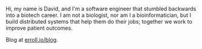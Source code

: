 Hi, my name is David, and I'm a software engineer that stumbled backwards into a biotech career. I am not a biologist, nor am I a bioinformatician, but I build distributed systems that help them do their jobs; together we work to improve patient outcomes.

Blog at [erroll.io/blog](https://www.erroll.io/blog).
